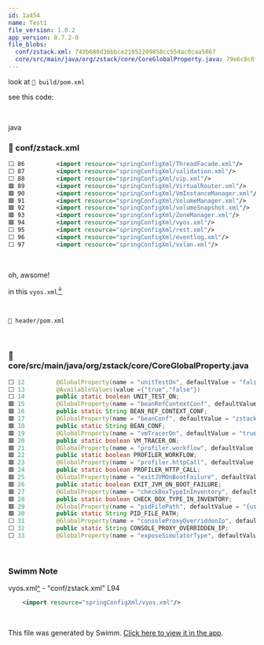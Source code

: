 ```yaml
---
id: 1a454
name: Test1
file_version: 1.0.2
app_version: 0.7.2-0
file_blobs:
  conf/zstack.xml: 743b680d36bbce21952209858cc554ac0caa5867
  core/src/main/java/org/zstack/core/CoreGlobalProperty.java: 79e6c8c6fb10920e31d749fb2977575f1561d738
---
```


look at `📄 build/pom.xml`

see this code:

<br/>

java
<!-- NOTE-swimm-snippet: the lines below link your snippet to Swimm -->
### 📄 conf/zstack.xml
```xml
⬜ 86         <import resource="springConfigXml/ThreadFacade.xml"/>
⬜ 87         <import resource="springConfigXml/validation.xml"/>
⬜ 88         <import resource="springConfigXml/vip.xml"/>
🟩 89         <import resource="springConfigXml/VirtualRouter.xml"/>
🟩 90         <import resource="springConfigXml/VmInstanceManager.xml"/>
🟩 91         <import resource="springConfigXml/VolumeManager.xml"/>
🟩 92         <import resource="springConfigXml/volumeSnapshot.xml"/>
🟩 93         <import resource="springConfigXml/ZoneManager.xml"/>
🟩 94         <import resource="springConfigXml/vyos.xml"/>
⬜ 95         <import resource="springConfigXml/rest.xml"/>
⬜ 96         <import resource="springConfigXml/eventlog.xml"/>
⬜ 97         <import resource="springConfigXml/vxlan.xml"/>
```

<br/>

oh, awsome!

in this `vyos.xml`[<sup id="KC4l6">↓</sup>](#f-KC4l6)

<br/>

`📄 header/pom.xml`

<br/>

<!-- NOTE-swimm-snippet: the lines below link your snippet to Swimm -->
### 📄 core/src/main/java/org/zstack/core/CoreGlobalProperty.java
```java
⬜ 12         @GlobalProperty(name = "unitTestOn", defaultValue = "false")
⬜ 13         @AvailableValues(value ={"true","false"})
⬜ 14         public static boolean UNIT_TEST_ON;
🟩 15         @GlobalProperty(name = "beanRefContextConf", defaultValue = "beanRefContext.xml")
🟩 16         public static String BEAN_REF_CONTEXT_CONF;
🟩 17         @GlobalProperty(name = "beanConf", defaultValue = "zstack.xml")
🟩 18         public static String BEAN_CONF;
🟩 19         @GlobalProperty(name = "vmTracerOn", defaultValue = "true")
🟩 20         public static boolean VM_TRACER_ON;
🟩 21         @GlobalProperty(name = "profiler.workflow", defaultValue = "false")
🟩 22         public static boolean PROFILER_WORKFLOW;
🟩 23         @GlobalProperty(name = "profiler.httpCall", defaultValue = "false")
🟩 24         public static boolean PROFILER_HTTP_CALL;
🟩 25         @GlobalProperty(name = "exitJVMOnBootFailure", defaultValue = "true")
🟩 26         public static boolean EXIT_JVM_ON_BOOT_FAILURE;
🟩 27         @GlobalProperty(name = "checkBoxTypeInInventory", defaultValue = "false")
🟩 28         public static boolean CHECK_BOX_TYPE_IN_INVENTORY;
🟩 29         @GlobalProperty(name = "pidFilePath", defaultValue = "{user.home}/management-server.pid")
🟩 30         public static String PID_FILE_PATH;
⬜ 31         @GlobalProperty(name = "consoleProxyOverriddenIp", defaultValue = "0.0.0.0")
⬜ 32         public static String CONSOLE_PROXY_OVERRIDDEN_IP;
⬜ 33         @GlobalProperty(name = "exposeSimulatorType", defaultValue = "false")
```

<br/>

<!-- THIS IS AN AUTOGENERATED SECTION. DO NOT EDIT THIS SECTION DIRECTLY -->
### Swimm Note

<span id="f-KC4l6">vyos.xml</span>[^](#KC4l6) - "conf/zstack.xml" L94
```xml
    <import resource="springConfigXml/vyos.xml"/>
```

<br/>

This file was generated by Swimm. [Click here to view it in the app](https://app.swimm.io/repos/Z2l0aHViJTNBJTNBenN0YWNrJTNBJTNBTWF0aGVNYXRyaXg=/docs/1a454).